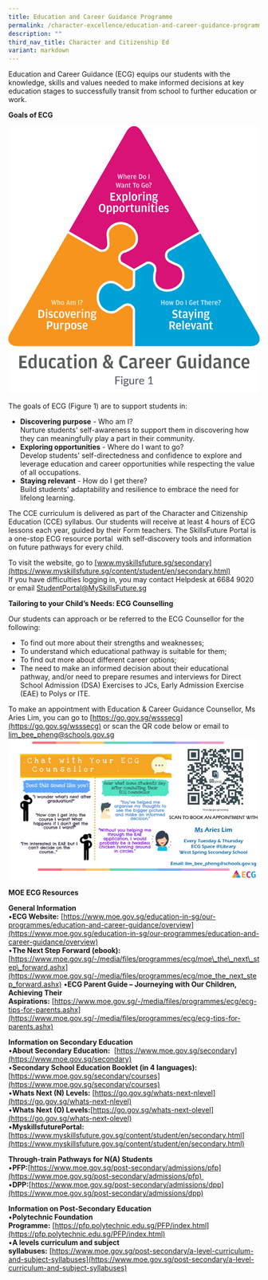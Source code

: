```yaml
---
title: Education and Career Guidance Programme
permalink: /character-excellence/education-and-career-guidance-programme/
description: ""
third_nav_title: Character and Citizenship Ed
variant: markdown
---
```

Education and Career Guidance (ECG) equips our students with the knowledge, skills and values needed to make informed decisions at key education stages to successfully transit from school to further education or work. 

         
**Goals of ECG**

![Figure 1](/images/ECG_Goals.png)

The goals of ECG (Figure 1) are to support students in:

*   **Discovering purpose** - Who am I?  
    Nurture students' self-awareness to support them in discovering how they can meaningfully play a part in their community.
*   **Exploring opportunities** - Where do I want to go?  
    Develop students' self-directedness and confidence to explore and leverage education and career opportunities while respecting the value of all occupations.
*   **Staying relevant** - How do I get there?  
    Build students' adaptability and resilience to embrace the need for lifelong learning.

The CCE curriculum is delivered as part of the Character and Citizenship Education (CCE) syllabus. Our students will receive at least 4 hours of ECG lessons each year, guided by their Form teachers. The SkillsFuture Portal is a one-stop ECG resource portal  with self-discovery tools and information on future pathways for every child.

To visit the website, go to [www.myskillsfuture.sg/secondary](https://www.myskillsfuture.sg/content/student/en/secondary.html)  
If you have difficulties logging in, you may contact Helpdesk at 6684 9020 or email StudentPortal@MySkillsFuture.sg

**Tailoring to your Child’s Needs: ECG Counselling**

Our students can approach or be referred to the ECG Counsellor for the following:

*   To find out more about their strengths and weaknesses;
*   To understand which educational pathway is suitable for them;
*   To find out more about different career options;
*   The need to make an informed decision about their educational pathway, and/or need to prepare resumes and interviews for Direct School Admission (DSA) Exercises to JCs, Early Admission Exercise (EAE) to Polys or ITE.

To make an appointment with Education & Career Guidance Counsellor, Ms Aries Lim, you can go to [https://go.gov.sg/wsssecg](https://go.gov.sg/wsssecg) or scan the QR code below or email to [lim\_bee\_pheng@schools.gov.sg](mailto:lim_bee_pheng@schools.gov.sg)
![Figure 2](/images/Picture3.jpg)


**MOE ECG Resources**

**General Information**  
•**ECG Website:** [https://www.moe.gov.sg/education-in-sg/our-programmes/education-and-career-guidance/overview](https://www.moe.gov.sg/education-in-sg/our-programmes/education-and-career-guidance/overview)  
•**The Next Step Forward (ebook):** [https://www.moe.gov.sg/-/media/files/programmes/ecg/moe\_the\_next\_step\_forward.ashx](https://www.moe.gov.sg/-/media/files/programmes/ecg/moe_the_next_step_forward.ashx)
•**ECG Parent Guide – Journeying with Our Children, Achieving Their Aspirations:** [https://www.moe.gov.sg/-/media/files/programmes/ecg/ecg-tips-for-parents.ashx](https://www.moe.gov.sg/-/media/files/programmes/ecg/ecg-tips-for-parents.ashx)

**Information on Secondary Education**  
•**About Secondary Education:**          [https://www.moe.gov.sg/secondary](https://www.moe.gov.sg/secondary)  
•**Secondary School Education Booklet (in 4 languages):**  [https://www.moe.gov.sg/secondary/courses](https://www.moe.gov.sg/secondary/courses)  
•**Whats Next (N) Levels:** [https://go.gov.sg/whats-next-nlevel](https://go.gov.sg/whats-next-nlevel)  
•**Whats Next (O) Levels:**[https://go.gov.sg/whats-next-olevel](https://go.gov.sg/whats-next-olevel)  
•**MyskillsfuturePortal:**[https://www.myskillsfuture.gov.sg/content/student/en/secondary.html](https://www.myskillsfuture.gov.sg/content/student/en/secondary.html)

**Through-train Pathways for N(A) Students**  
•**PFP:**[https://www.moe.gov.sg/post-secondary/admissions/pfp](https://www.moe.gov.sg/post-secondary/admissions/pfp)   
•**DPP:**[https://www.moe.gov.sg/post-secondary/admissions/dpp](https://www.moe.gov.sg/post-secondary/admissions/dpp)

**Information on Post-Secondary Education**  
 •**Polytechnic Foundation Programme:** [https://pfp.polytechnic.edu.sg/PFP/index.html](https://pfp.polytechnic.edu.sg/PFP/index.html)  
 •**A levels curriculum and subject syllabuses:** [https://www.moe.gov.sg/post-secondary/a-level-curriculum-and-subject-syllabuses](https://www.moe.gov.sg/post-secondary/a-level-curriculum-and-subject-syllabuses)